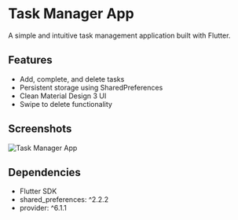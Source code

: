 # Task Manager App

A simple and intuitive task management application built with Flutter.

## Features
- Add, complete, and delete tasks
- Persistent storage using SharedPreferences
- Clean Material Design 3 UI
- Swipe to delete functionality

## Screenshots
![Task Manager App](screenshots/app_screenshot.png)
 

## Dependencies
- Flutter SDK
- shared_preferences: ^2.2.2
- provider: ^6.1.1